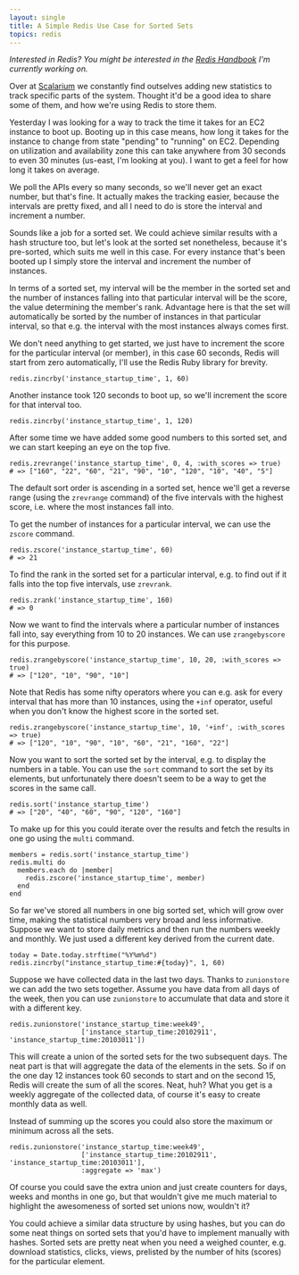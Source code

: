 ```yaml
---
layout: single
title: A Simple Redis Use Case for Sorted Sets
topics: redis
---
```

_Interested in Redis? You might be interested in the [Redis Handbook](http://redishandbook.com) I'm currently working on._

Over at [Scalarium](http://scalarium.com) we constantly find outselves adding new statistics to track specific parts of
the system. Thought it'd be a good idea to share some of them, and how we're using Redis to store them.

Yesterday I was looking for a way to track the time it takes for an EC2 instance to boot up. Booting up in this case
means, how long it takes for the instance to change from state "pending" to "running" on EC2. Depending on utilization
and availability zone this can take anywhere from 30 seconds to even 30 minutes (us-east, I'm looking at you). I want to
get a feel for how long it takes on average.

We poll the APIs every so many seconds, so we'll never get an exact number, but that's fine. It actually makes the
tracking easier, because the intervals are pretty fixed, and all I need to do is store the interval and increment a
number.

Sounds like a job for a sorted set. We could achieve similar results with a hash structure too, but let's look at the
sorted set nonetheless, because it's pre-sorted, which suits me well in this case. For every instance that's been booted
up I simply store the interval and increment the number of instances.

In terms of a sorted set, my interval will be the member in the sorted set and the number of instances falling into that
particular interval will be the score, the value determining the member's rank. Advantage here is that the set will
automatically be sorted by the number of instances in that particular interval, so that e.g. the interval with the most
instances always comes first.

We don't need anything to get started, we just have to increment the score for the particular interval (or member), in
this case 60 seconds, Redis will start from zero automatically, I'll use the Redis Ruby library for brevity.

    redis.zincrby('instance_startup_time', 1, 60)

Another instance took 120 seconds to boot up, so we'll increment the score for that interval too.

    redis.zincrby('instance_startup_time', 1, 120)

After some time we have added some good numbers to this sorted set, and we can start keeping an eye on the top five.

    redis.zrevrange('instance_startup_time', 0, 4, :with_scores => true)
    # => ["160", "22", "60", "21", "90", "10", "120", "10", "40", "5"]

The default sort order is ascending in a sorted set, hence we'll get a reverse range (using the `zrevrange` command) of
the five intervals with the highest score, i.e. where the most instances fall into.

To get the number of instances for a particular interval, we can use the `zscore` command.

    redis.zscore('instance_startup_time', 60)
    # => 21

To find the rank in the sorted set for a particular interval, e.g. to find out if it falls into the top five intervals,
use `zrevrank`.

    redis.zrank('instance_startup_time', 160)
    # => 0

Now we want to find the intervals where a particular number of instances fall into, say everything from 10 to 20
instances. We can use `zrangebyscore` for this purpose.

    redis.zrangebyscore('instance_startup_time', 10, 20, :with_scores => true)
    # => ["120", "10", "90", "10"] 

Note that Redis has some nifty operators where you can e.g. ask for every interval that has more than 10 instances,
using the `+inf` operator, useful when you don't know the highest score in the sorted set.

    redis.zrangebyscore('instance_startup_time', 10, '+inf', :with_scores => true)
    # => ["120", "10", "90", "10", "60", "21", "160", "22"]

Now you want to sort the sorted set by the interval, e.g. to display the numbers in a table. You can use the `sort`
command to sort the set by its elements, but unfortunately there doesn't seem to be a way to get the scores in the same
call.

    redis.sort('instance_startup_time')
    # => ["20", "40", "60", "90", "120", "160"]

To make up for this you could iterate over the results and fetch the results in one go using the `multi` command.

    members = redis.sort('instance_startup_time')
    redis.multi do
      members.each do |member|
        redis.zscore('instance_startup_time', member)
      end
    end

So far we've stored all numbers in one big sorted set, which will grow over time, making the statistical numbers very
broad and less informative. Suppose we want to store daily metrics and then run the numbers weekly and monthly. We just
used a different key derived from the current date.

    today = Date.today.strftime("%Y%m%d")
    redis.zincrby("instance_startup_time:#{today}", 1, 60)

Suppose we have collected data in the last two days. Thanks to `zunionstore` we can add the two sets together. Assume
you have data from all days of the week, then you can use `zunionstore` to accumulate that data and store it with a
different key.

    redis.zunionstore('instance_startup_time:week49',
                      ['instance_startup_time:20102911', 'instance_startup_time:20103011'])

This will create a union of the sorted sets for the two subsequent days. The neat part is that will aggregate the data
of the elements in the sets. So if on the one day 12 instances took 60 seconds to start and on the second 15, Redis will
create the sum of all the scores. Neat, huh? What you get is a weekly aggregate of the collected data, of course it's
easy to create monthly data as well.

Instead of summing up the scores you could also store the maximum or minimum across all the sets.

    redis.zunionstore('instance_startup_time:week49',
                      ['instance_startup_time:20102911', 'instance_startup_time:20103011'],
                      :aggregate => 'max')

Of course you could save the extra union and just create counters for days, weeks and months in one go, but that
wouldn't give me much material to highlight the awesomeness of sorted set unions now, wouldn't it?
    
You could achieve a similar data structure by using hashes, but you can do some neat things on sorted sets that you'd
have to implement manually with hashes. Sorted sets are pretty neat when you need a weighed counter, e.g. download
statistics, clicks, views, prelisted by the number of hits (scores) for the particular element.
